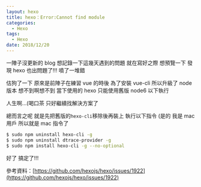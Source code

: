 ```yaml
---
layout: hexo
title: hexo：Error:Cannot find module
categories:
  - Hexo
tags:
  - Hexo
date: 2018/12/20
---
```


一陣子沒更新的 blog
想記錄一下這幾天遇到的問題
就在寫好之際 想預覽一下 發現 hexo 也出問題了!!!
噴了一堆錯

估狗了一下 原來是前陣子在練習 vue 的時後
為了安裝 vue-cli 所以升級了 node 版本
想不到啊想不到 當下使用的 hexo 只能使用舊版 node6 以下執行

人生啊…(喝口茶 只好繼續找解決方案了

總而言之呢 就是先把舊版的`hexo-cli`移除後再裝上
執行以下指令 (是的 我是 mac 用戶 所以就是 mac 指令了

```bash
$ sudo npm uninstall hexo-cli -g
$ sudo npm uninstall dtrace-provider -g
$ sudo npm install hexo-cli -g --no-optional
```

好了 搞定了!!!

參考資料：[https://github.com/hexojs/hexo/issues/1922](https://github.com/hexojs/hexo/issues/1922)
